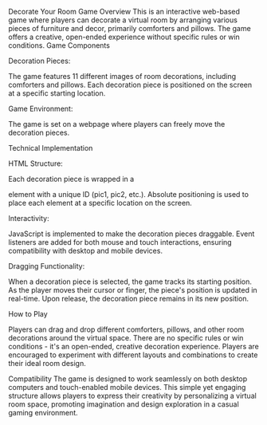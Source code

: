 Decorate Your Room Game
Overview
This is an interactive web-based game where players can decorate a virtual room by arranging various pieces of furniture and decor, primarily comforters and pillows. The game offers a creative, open-ended experience without specific rules or win conditions.
Game Components

Decoration Pieces:

The game features 11 different images of room decorations, including comforters and pillows.
Each decoration piece is positioned on the screen at a specific starting location.


Game Environment:

The game is set on a webpage where players can freely move the decoration pieces.



Technical Implementation

HTML Structure:

Each decoration piece is wrapped in a <div> element with a unique ID (pic1, pic2, etc.).
Absolute positioning is used to place each element at a specific location on the screen.


Interactivity:

JavaScript is implemented to make the decoration pieces draggable.
Event listeners are added for both mouse and touch interactions, ensuring compatibility with desktop and mobile devices.


Dragging Functionality:

When a decoration piece is selected, the game tracks its starting position.
As the player moves their cursor or finger, the piece's position is updated in real-time.
Upon release, the decoration piece remains in its new position.



How to Play

Players can drag and drop different comforters, pillows, and other room decorations around the virtual space.
There are no specific rules or win conditions - it's an open-ended, creative decoration experience.
Players are encouraged to experiment with different layouts and combinations to create their ideal room design.

Compatibility
The game is designed to work seamlessly on both desktop computers and touch-enabled mobile devices.
This simple yet engaging structure allows players to express their creativity by personalizing a virtual room space, promoting imagination and design exploration in a casual gaming environment.
